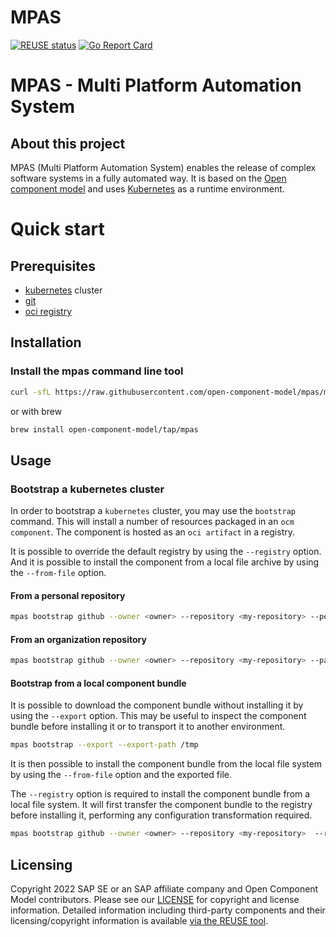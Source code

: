 # MPAS

[![REUSE status](https://api.reuse.software/badge/github.com/open-component-model/MPAS)](https://api.reuse.software/info/github.com/open-component-model/MPAS)
[![Go Report Card](https://goreportcard.com/badge/github.com/open-component-model/MPAS)](https://goreportcard.com/report/github.com/open-component-model/MPAS)

# MPAS - Multi Platform Automation System

## About this project

MPAS (Multi Platform Automation System) enables the release of complex software
systems in a fully automated way. It is based on the [Open component model](https://github.com/open-component-model/ocm)
and uses [Kubernetes](https://kubernetes.io/) as a runtime environment.

# Quick start

## Prerequisites

* [kubernetes](https://kubernetes.io/) cluster
* [git](https://git-scm.com/)
* [oci registry](https://docs.docker.com/registry/spec/api/)


## Installation

### Install the mpas command line tool

```bash
curl -sfL https://raw.githubusercontent.com/open-component-model/mpas/main/install.sh | sh -
```

or  with brew

```bash
brew install open-component-model/tap/mpas
```

## Usage

### Bootstrap a kubernetes cluster

In order to bootstrap a `kubernetes` cluster, you may use the `bootstrap` command.
This will install a number of resources packaged in an `ocm component`. The component is
hosted as an `oci artifact` in a registry.

It is possible to override the default registry by using the `--registry` option.
And it is possible to install the component from a local file archive by using the `--from-file` option.

#### From a personal repository

```bash
mpas bootstrap github --owner <owner> --repository <my-repository> --personal --path clusters/my-cluster
```

#### From an organization repository

```bash
mpas bootstrap github --owner <owner> --repository <my-repository> --path clusters/my-cluster
```

#### Bootstrap from a local component bundle

It is possible to download the component bundle without installing it by using the `--export` option.
This may be useful to inspect the component bundle before installing it or to transport
it to another environment.

```bash
mpas bootstrap --export --export-path /tmp
```

It is then possible to install the component bundle from the local file system by using the `--from-file` option
and the exported file.

The `--registry` option is required to install the component bundle from a local file system.
It will first transfer the component bundle to the registry before installing it,
performing any configuration transformation required.

```bash
mpas bootstrap github --owner <owner> --repository <my-repository>  --registry <my-registry> --from-file /tmp/mpas-bundle.tar.gz --path clusters/my-cluster
```

## Licensing

Copyright 2022 SAP SE or an SAP affiliate company and Open Component Model contributors.
Please see our [LICENSE](LICENSE) for copyright and license information.
Detailed information including third-party components and their licensing/copyright information is available [via the REUSE tool](https://api.reuse.software/info/github.com/open-component-model/<repo-name>).
